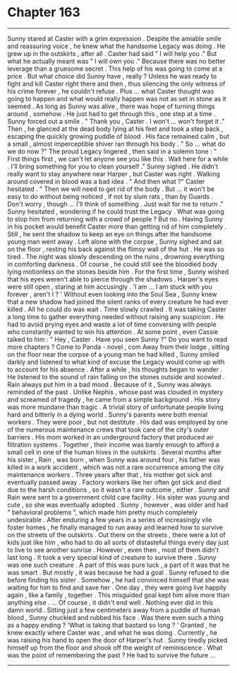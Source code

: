 
# Chapter 163


---

Sunny stared at Caster with a grim expression . Despite the amiable smile and reassuring voice , he knew what the handsome Legacy was doing .
He grew up in the outskirts , after all .
Caster had said " I will help you ."
But what he actually meant was " I will own you ."
Because there was no better leverage than a gruesome secret . This help of his was going to come at a price .
But what choice did Sunny have , really ? Unless he was ready to fight and kill Caster right there and then , thus silencing the only witness of his crime forever , he couldn't refuse .
Plus … what Caster thought was going to happen and what would really happen was not as set in stone as it seemed . As long as Sunny was alive , there was hope of turning things around , somehow .
He just had to get through this , one step at a time .
Sunny forced out a smile .
" Thank you , Caster . I won't … won't forget it ."
Then , he glanced at the dead body lying at his feet and took a step back , escaping the quickly growing puddle of blood . His face remained calm , but a small , almost imperceptible shiver ran through his body .
" So … what do we do now ?"
The proud Legacy lingered , then said in a solemn tone :
" First things first , we can't let anyone see you like this . Wait here for a while . I'll bring something for you to clean yourself ."
Sunny sighed . He didn't really want to stay anywhere near Harper , but Caster was right . Walking around covered in blood was a bad idea .
" And then what ?"
Caster hesitated .
" Then we will need to get rid of the body . But … it won't be easy to do without being noticed , if not by slum rats , than by Guards . Don't worry , though … I'll think of something . Just wait for me to return ."
Sunny hesitated , wondering if he could trust the Legacy . What was going to stop him from returning with a crowd of people ? But no . Having Sunny in his pocket would benefit Caster more than getting rid of him completely .
Still , he sent the shadow to keep an eye on things after the handsome young man went away .
Left alone with the corpse , Sunny sighed and sat on the floor , resting his back against the flimsy wall of the hut . He was so tired .
The night was slowly descending on the ruins , drowning everything in comforting darkness . Of course , he could still see the bloodied body lying motionless on the stones beside him . For the first time , Sunny wished that his eyes weren't able to pierce through the shadows .
Harper's eyes were still open , staring at him accusingly .
'I am … I am stuck with you forever , aren't I ? '
Without even looking into the Soul Sea , Sunny knew that a new shadow had joined the silent ranks of every creature he had ever killed .
All he could do was wait .
Time slowly crawled .
It was taking Caster a long time to gather everything needed without raising any suspicion . He had to avoid prying eyes and waste a lot of time conversing with people who constantly wanted to win his attention . At some point , even Cassie talked to him :
" Hey , Caster . Have you seen Sunny ?" Do you want to read more chapters ? Come to Panda - novel , com
Away from their lodge , sitting on the floor near the corpse of a young man he had killed , Sunny smiled darkly and listened to what kind of excuse the Legacy would come up with to account for his absence .
After a while , his thoughts began to wander . He listened to the sound of rain falling on the stones outside and scowled . Rain always put him in a bad mood .
Because of it , Sunny was always reminded of the past .
Unlike Nephis , whose past was clouded in mystery and screamed of tragedy , he came from a simple background . His story was more mundane than tragic . A trivial story of unfortunate people living hard and bitterly in a dying world .
Sunny's parents were both menial workers . They were poor , but not destitute . His dad was employed by one of the numerous maintenance crews that took care of the city's outer barriers . His mom worked in an underground factory that produced air filtration systems . Together , their income was barely enough to afford a small cell in one of the human hives in the outskirts .
Several months after his sister , Rain , was born , when Sunny was around four , his father was killed in a work accident , which was not a rare occurrence among the city maintenance workers . Three years after that , his mother got sick and eventually passed away . Factory workers like her often got sick and died due to the harsh conditions , so it wasn't a rare outcome , either .
Sunny and Rain were sent to a government child care facility . His sister was young and cute , so she was eventually adopted . Sunny , however , was older and had " behavioral problems ", which made him pretty much completely undesirable . After enduring a few years in a series of increasingly vile foster homes , he finally managed to run away and learned how to survive on the streets of the outskirts .
Out there on the streets , there were a lot of kids just like him , who had to do all sorts of distasteful things every day just to live to see another sunrise . However , even then , most of them didn't last long . It took a very special kind of creature to survive there .
Sunny was one such creature .
A part of this was pure luck , a part of it was that he was smart . But mostly , it was because he had a goal . Sunny refused to die before finding his sister .
Somehow , he had convinced himself that she was waiting for him to find and save her . One day , they were going live happily again , like a family , together . This misguided goal kept him alive more than anything else .
… Of course , it didn't end well .
Nothing ever did in this damn world .
Sitting just a few centimeters away from a puddle of human blood , Sunny chuckled and rubbed his face .
Was there even such a thing as a happy ending ?
'What is taking that bastard so long ? '
Granted , he knew exactly where Caster was , and what he was doing .
Currently , he was raising his hand to open the door of Harper's hut .
Sunny tiredly picked himself up from the floor and shook off the weight of reminiscence .
What was the point of remembering the past ? He had to survive the future …

---

